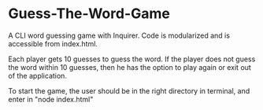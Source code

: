 # Guess-The-Word-Game
A CLI word guessing game with Inquirer. Code is modularized and is accessible from index.html.

Each player gets 10 guesses to guess the word. If the player does not guess the word within 10 guesses, then he has the option to play again or exit out of the application.

To start the game, the user should be in the right directory in terminal, and enter in "node index.html"
